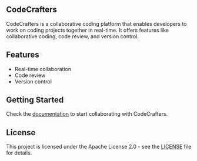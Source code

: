 ## CodeCrafters

CodeCrafters is a collaborative coding platform that enables developers to work on coding projects together in real-time. It offers features like collaborative coding, code review, and version control.

## Features
- Real-time collaboration
- Code review
- Version control

## Getting Started
Check the [documentation](docs/user_guide.md) to start collaborating with CodeCrafters.

## License
This project is licensed under the Apache License 2.0 - see the [LICENSE](LICENSE) file for details.
